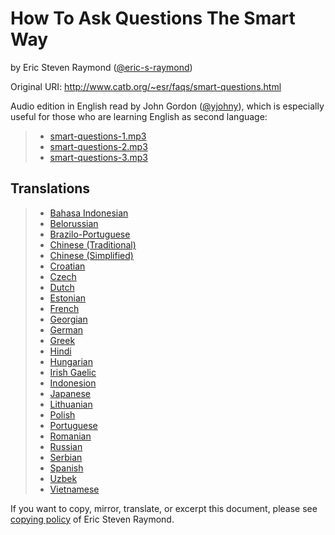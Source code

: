 # How To Ask Questions The Smart Way

by Eric Steven Raymond ([@eric-s-raymond](https://github.com/eric-s-raymond))

Original URI: http://www.catb.org/~esr/faqs/smart-questions.html

Audio edition in English read by John Gordon ([@yjohny](https://github.com/yjohny)), which is especially useful for those who are learning English as second language:

> * [smart-questions-1.mp3](audio/smart-questions-1.mp3)
> * [smart-questions-2.mp3](audio/smart-questions-2.mp3)
> * [smart-questions-3.mp3](audio/smart-questions-3.mp3)

## Translations


> * [Bahasa Indonesian](http://bulsara.host.sk/index.php?p=2005)
> * [Belorussian](https://www.dussk.co/translation/ask-smart-questions/)
> * [Brazilo-Portuguese](http://blogofscience.com/perguntas.html)
> * [Chinese (Traditional)](https://github.com/ryanhanwu/How-To-Ask-Questions-The-Smart-Way)
> * [Chinese (Simplified)](https://github.com/ryanhanwu/How-To-Ask-Questions-The-Smart-Way/blob/master/README-zh_CN.md)
> * [Croatian](http://www.bildelestore.dk/blog/kako-postavljati-pitanja-na-pametan-nacin)
> * [Czech](http://scientificachievements.com/jak-se-ptat-chytry-zpusob/)
> * [Dutch](http://docs.jaspervries.nl/smart-questions/)
> * [Estonian](http://glory4cars.com/edu/kuidas-esitada-kusimusi-nutikas-viis/)
> * [French](http://www.gnurou.org/documents/smart-questions-fr.html)
> * [Georgian](http://maxo127.narod.ru/Geo/Articles/smart-questions_ge.html)
> * [German](http://www.tty1.net/smart-questions_de.html)
> * [Greek](http://www.dionyziz.com/howto-smart-questions-gr/)
> * [Hindi](http://kntuniversity.org/how-to-ask-questions-the-smart-way/)
> * [Hungarian](http://www.forallworld.com/milyen-kerdeseket-okosan/)
> * [Irish Gaelic](http://www.autoteileprofi.ch/blog/2016/04/01/newly-sin-iarr-ar-kuestions-tkhe-smart-wai)
> * [Indonesion](https://www.chameleonjohn.com/translations/smart-questions-Indonesian)
> * [Japanese](http://www.ranvis.com/articles/smart-questions.ja.html)
> * [Lithuanian](http://myscres.com/articles/kaip-uzduoti-klausimus-protinga-buda.html)
> * [Polish](http://rtfm.killfile.pl/)
> * [Portuguese](http://science-lakes.com/article43.html)
> * [Romanian](http://wiki.lug.ro/mediawiki/index.php/Cum_se_pun_%C3%AEntreb%C4%83ri_%C3%AEn_mod_inteligent)
> * [Russian](http://maddog.sitengine.ru/smart-question-ru.html)
> * [Serbian](http://www.autoersatzteile.de/blog/how-to-ask-questions-the-smart-way-in-serbian)
> * [Spanish](http://www.sindominio.net/ayuda/preguntas-inteligentes.html)
> * [Uzbek](http://www.bestcarzin.com/blog/smart-questions-uzb/)
> * [Vietnamese](https://gist.github.com/hoangtuan151/6d53d02d35463088d0948500f1d3046a)

If you want to copy, mirror, translate, or excerpt this document, please see [copying policy](http://www.catb.org/~esr/copying.html) of Eric Steven Raymond.

